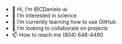 - 👋 Hi, I’m @CDaniels-ai
- 👀 I’m interested in science
- 🌱 I’m currently learning how to use GitHub
- 💞️ I’m looking to collaborate on projects
- 📫 How to reach me (804) 648-4480

<!---
CDaniels-ai/CDaniels-ai is a ✨ special ✨ repository because its `README.md` (this file) appears on your GitHub profile.
You can click the Preview link to take a look at your changes.
--->
